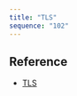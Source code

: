 ```yaml
---
title: "TLS"
sequence: "102"
---
```


## Reference

- [TLS](https://redis.io/docs/management/security/encryption/)
